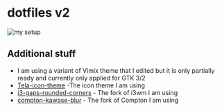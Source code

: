 # dotfiles v2

![my setup](https://github.com/turing753/dotfiles/blob/master/rice-2.png)

## Additional stuff
* I am using a variant of Vimix theme that I edited but it is only partially ready and currently only applied for GTK 3/2
* [Tela-icon-theme] -The icon theme I am using
* [i3-gaps-rounded-corners] - The fork of i3wm I am using
* [compton-kawase-blur] - The fork of Compton I am using

[//]: # (These are reference links used in the body of this note and get stripped out when the markdown processor does its job. There is no need to format nicely because it shouldn't be seen. Thanks SO - http://stackoverflow.com/questions/4823468/store-comments-in-markdown-syntax)


   [Tela-icon-theme]: <https://www.gnome-look.org/p/1279924/>
   [i3-gaps-rounded-corners]: <https://github.com/resloved/i3>
   [compton-kawase-blur]: <https://github.com/GabrielTenma/compton-kawase-blur>
   
